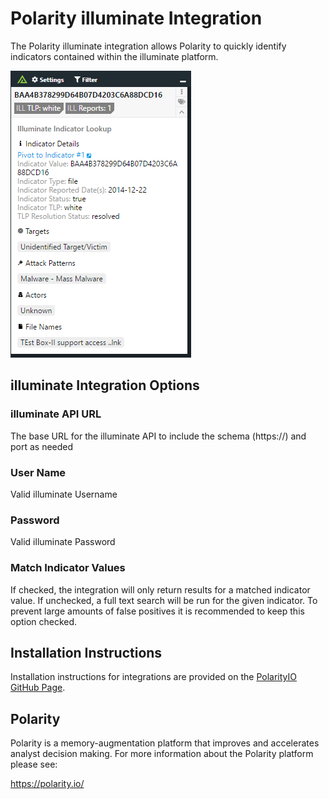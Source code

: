 # Polarity illuminate Integration

The Polarity illuminate integration allows Polarity to quickly identify indicators contained within the illuminate platform.

![](assets/overlay.png)

## illuminate Integration Options

### illuminate API URL

The base URL for the illuminate API to include the schema (https://) and port as needed

### User Name

Valid illuminate Username

### Password

Valid illuminate Password

### Match Indicator Values

If checked, the integration will only return results for a matched indicator value. If unchecked, a full text search will be run for the given indicator. To prevent large amounts of false positives it is recommended to keep this option checked.

## Installation Instructions

Installation instructions for integrations are provided on the [PolarityIO GitHub Page](https://polarityio.github.io/).

## Polarity

Polarity is a memory-augmentation platform that improves and accelerates analyst decision making.  For more information about the Polarity platform please see:

https://polarity.io/
